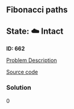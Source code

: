 ## Fibonacci paths

## State: :cloud: **Intact**

**ID: 662**

[Problem Description](https://projecteuler.net/problem=662)

[Source code](main.cpp)

### Solution
0